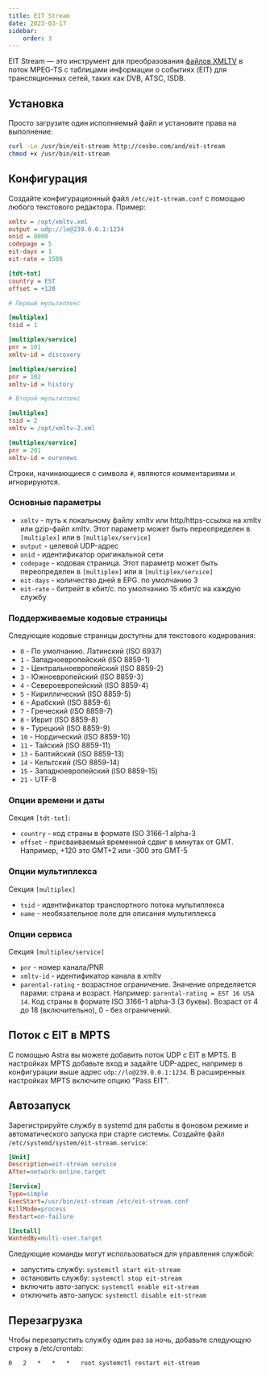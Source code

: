 ```yaml
---
title: EIT Stream
date: 2023-03-17
sidebar:
    order: 3
---
```


EIT Stream — это инструмент для преобразования [файлов XMLTV](/en/articles/protocols/xmltv/) в поток MPEG-TS с таблицами информации о событиях (EIT) для трансляционных сетей, таких как DVB, ATSC, ISDB.

## Установка

Просто загрузите один исполняемый файл и установите права на выполнение:

```sh
curl -Lo /usr/bin/eit-stream http://cesbo.com/and/eit-stream
chmod +x /usr/bin/eit-stream
```

## Конфигурация

Создайте конфигурационный файл `/etc/eit-stream.conf` с помощью любого текстового редактора. Пример:

```ini
xmltv = /opt/xmltv.xml
output = udp://lo@239.0.0.1:1234
onid = 8000
codepage = 5
eit-days = 1
eit-rate = 1500

[tdt-tot]
country = EST
offset = +120

# Первый мультиплекс

[multiplex]
tsid = 1

[multiplex/service]
pnr = 101
xmltv-id = discovery

[multiplex/service]
pnr = 102
xmltv-id = history

# Второй мультиплекс

[multiplex]
tsid = 2
xmltv = /opt/xmltv-2.xml

[multiplex/service]
pnr = 201
xmltv-id = euronews
```

Строки, начинающиеся с символа `#`, являются комментариями и игнорируются.

### Основные параметры

- `xmltv` - путь к локальному файлу xmltv или http/https-ссылка на xmltv или gzip-файл xmltv. Этот параметр может быть переопределен в `[multiplex]` или в `[multiplex/service]`
- `output` - целевой UDP-адрес
- `onid` - идентификатор оригинальной сети
- `codepage` - кодовая страница. Этот параметр может быть переопределен в `[multiplex]` или в `[multiplex/service]`
- `eit-days` - количество дней в EPG. по умолчанию 3
- `eit-rate` - битрейт в кбит/с. по умолчанию 15 кбит/с на каждую службу

### Поддерживаемые кодовые страницы

Следующие кодовые страницы доступны для текстового кодирования:

- `0` - По умолчанию. Латинский (ISO 6937)
- `1` - Западноевропейский (ISO 8859-1)
- `2` - Центральноевропейский (ISO 8859-2)
- `3` - Южноевропейский (ISO 8859-3)
- `4` - Североевропейский (ISO 8859-4)
- `5` - Кириллический (ISO 8859-5)
- `6` - Арабский (ISO 8859-6)
- `7` - Греческий (ISO 8859-7)
- `8` - Иврит (ISO 8859-8)
- `9` - Турецкий (ISO 8859-9)
- `10` - Нордический (ISO 8859-10)
- `11` - Тайский (ISO 8859-11)
- `13` - Балтийский (ISO 8859-13)
- `14` - Кельтский (ISO 8859-14)
- `15` - Западноевропейский (ISO 8859-15)
- `21` - UTF-8

### Опции времени и даты

Секция `[tdt-tot]`:

- `country` - код страны в формате ISO 3166-1 alpha-3
- `offset` - присваиваемый временной сдвиг в минутах от GMT. Например, +120 это GMT+2 или -300 это GMT-5

### Опции мультиплекса

Секция `[multiplex]`

- `tsid` - идентификатор транспортного потока мультиплекса
- `name` - необязательное поле для описания мультиплекса

### Опции сервиса

Секция `[multiplex/service]`

- `pnr` - номер канала/PNR
- `xmltv-id` - идентификатор канала в xmltv
- `parental-rating` - возрастное ограничение. Значение определяется парами: страна и возраст. Например: `parental-rating = EST 16 USA 14`. Код страны в формате ISO 3166-1 alpha-3 (3 буквы). Возраст от 4 до 18 (включительно), 0 - без ограничений.

## Поток с EIT в MPTS

С помощью Astra вы можете добавить поток UDP с EIT в MPTS.
В настройках MPTS добавьте вход и задайте UDP-адрес, например в конфигурации выше адрес `udp://lo@239.0.0.1:1234`.
В расширенных настройках MPTS включите опцию "Pass EIT".

## Автозапуск

Зарегистрируйте службу в systemd для работы в фоновом режиме и автоматического запуска при старте системы. Создайте файл `/etc/systemd/system/eit-stream.service`:

```ini
[Unit]
Description=eit-stream service
After=network-online.target

[Service]
Type=simple
ExecStart=/usr/bin/eit-stream /etc/eit-stream.conf
KillMode=process
Restart=on-failure

[Install]
WantedBy=multi-user.target
```

Следующие команды могут использоваться для управления службой:

- запустить службу: `systemctl start eit-stream`
- остановить службу: `systemctl stop eit-stream`
- включить авто-запуск: `systemctl enable eit-stream`
- отключить авто-запуск: `systemctl disable eit-stream`

## Перезагрузка

Чтобы перезапустить службу один раз за ночь, добавьте следующую строку в /etc/crontab:

```
0   2   *   *   *   root systemctl restart eit-stream
```